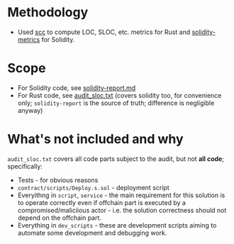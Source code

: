 # Methodology 

* Used [scc][scc] to compute LOC, SLOC, etc. metrics for Rust and [solidity-metrics][solidity-metrics] for Solidity.

[scc]: https://github.com/boyter/scc
[solidity-metrics]: https://github.com/ConsenSys/solidity-metrics

# Scope
* For Solidity code, see [solidity-report.md](solidity-report.md)
* For Rust code, see [audit_sloc.txt](audit_sloc.txt) (covers solidity too, for convenience only; `solidity-report` 
is the source of truth; difference is negligible anyway)

# What's not included and why

`audit_sloc.txt` covers all code parts subject to the audit, but not **all code**; specifically:

* Tests - for obvious reasons
* `contract/scripts/Deploy.s.sol` - deployment script
* Everyithng in `script`,  `service` - the main requirement for this solution is to operate correctly even if offchain part 
is executed by a compromised/maliciious actor - i.e. the solution correctness should not depend on the offchain part.
* Everything in `dev_scripts` - these are development scripts aiming to automate some development and debugging work.